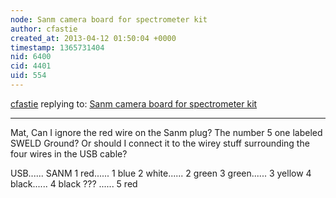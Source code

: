 ```yaml
---
node: Sanm camera board for spectrometer kit
author: cfastie
created_at: 2013-04-12 01:50:04 +0000
timestamp: 1365731404
nid: 6400
cid: 4401
uid: 554
---
```




[cfastie](../profile/cfastie) replying to: [Sanm camera board for spectrometer kit](../notes/mathew/3-18-2013/sanm-camera-board-spectrometer-kit)

----
Mat,
Can I ignore the red wire on the Sanm plug? The number 5 one labeled SWELD Ground? Or should I connect it to the wirey stuff surrounding the four wires in the USB cable? 

USB......        SANM
1 red......       1 blue
2 white......    2 green
3 green......    3 yellow
4 black......    4 black
???   ......       5 red
